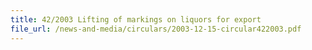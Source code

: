 ```yaml
---
title: 42/2003 Lifting of markings on liquors for export
file_url: /news-and-media/circulars/2003-12-15-circular422003.pdf
---
```

